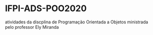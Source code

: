 # IFPI-ADS-POO2020
atividades da discplina de Programação Orientada a Objetos ministrada pelo professor Ely Miranda 
